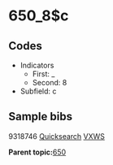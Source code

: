 # 650\_8$c

## Codes

-   Indicators
    -   First: \_
    -   Second: 8
-   Subfield: c

## Sample bibs

9318746 [Quicksearch](https://search.library.yale.edu/catalog/9318746) [VXWS](http://prodorbis.library.yale.edu:7014/vxws/GetHoldingsService?bibId=9318746)

**Parent topic:**[650](../../tags/650/650.md)

